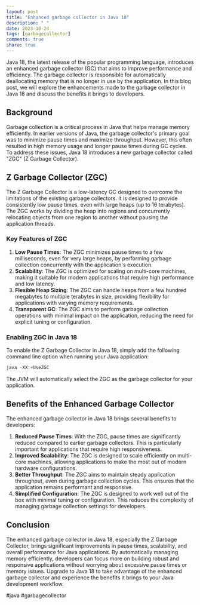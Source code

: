 ```yaml
---
layout: post
title: "Enhanced garbage collector in Java 18"
description: " "
date: 2023-10-24
tags: [garbagecollector]
comments: true
share: true
---
```


Java 18, the latest release of the popular programming language, introduces an enhanced garbage collector (GC) that aims to improve performance and efficiency. The garbage collector is responsible for automatically deallocating memory that is no longer in use by the application. In this blog post, we will explore the enhancements made to the garbage collector in Java 18 and discuss the benefits it brings to developers.

## Background

Garbage collection is a critical process in Java that helps manage memory efficiently. In earlier versions of Java, the garbage collector's primary goal was to minimize pause times and maximize throughput. However, this often resulted in high memory usage and longer pause times during GC cycles. To address these issues, Java 18 introduces a new garbage collector called "ZGC" (Z Garbage Collector).

## Z Garbage Collector (ZGC)

The Z Garbage Collector is a low-latency GC designed to overcome the limitations of the existing garbage collectors. It is designed to provide consistently low pause times, even with large heaps (up to 16 terabytes). The ZGC works by dividing the heap into regions and concurrently relocating objects from one region to another without pausing the application threads.

### Key Features of ZGC

1. **Low Pause Times**: The ZGC minimizes pause times to a few milliseconds, even for very large heaps, by performing garbage collection concurrently with the application's execution.
2. **Scalability**: The ZGC is optimized for scaling on multi-core machines, making it suitable for modern applications that require high performance and low latency.
3. **Flexible Heap Sizing**: The ZGC can handle heaps from a few hundred megabytes to multiple terabytes in size, providing flexibility for applications with varying memory requirements.
4. **Transparent GC**: The ZGC aims to perform garbage collection operations with minimal impact on the application, reducing the need for explicit tuning or configuration.

### Enabling ZGC in Java 18

To enable the Z Garbage Collector in Java 18, simply add the following command line option when running your Java application:

```java
java -XX:+UseZGC
```

The JVM will automatically select the ZGC as the garbage collector for your application.

## Benefits of the Enhanced Garbage Collector

The enhanced garbage collector in Java 18 brings several benefits to developers:

1. **Reduced Pause Times**: With the ZGC, pause times are significantly reduced compared to earlier garbage collectors. This is particularly important for applications that require high responsiveness.
2. **Improved Scalability**: The ZGC is designed to scale efficiently on multi-core machines, allowing applications to make the most out of modern hardware configurations.
3. **Better Throughput**: The ZGC aims to maintain steady application throughput, even during garbage collection cycles. This ensures that the application remains performant and responsive.
4. **Simplified Configuration**: The ZGC is designed to work well out of the box with minimal tuning or configuration. This reduces the complexity of managing garbage collection settings for developers.

## Conclusion

The enhanced garbage collector in Java 18, especially the Z Garbage Collector, brings significant improvements in pause times, scalability, and overall performance for Java applications. By automatically managing memory efficiently, developers can focus more on building robust and responsive applications without worrying about excessive pause times or memory issues. Upgrade to Java 18 to take advantage of the enhanced garbage collector and experience the benefits it brings to your Java development workflow.

\#java \#garbagecollector